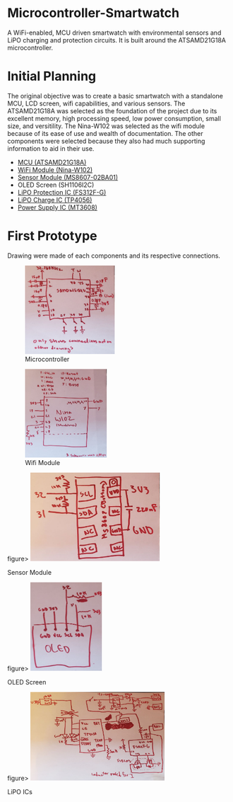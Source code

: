 # Microcontroller-Smartwatch
 A WiFi-enabled, MCU driven smartwatch with environmental sensors and LiPO charging and protection circuits. It is built around the ATSAMD21G18A microcontroller.

# Initial Planning
  The original objective was to create a basic smartwatch with a standalone MCU, LCD screen, wifi capabilities, and various sensors. The ATSAMD21G18A was selected as the foundation of the project due to its excellent memory, high processing speed, low power consumption, small size, and versitility. The Nina-W102 was selected as the wifi module because of its ease of use and wealth of documentation. The other components were selected because they also had much supporting information to aid in their use.
  
-  [MCU (ATSAMD21G18A)](https://cdn.sparkfun.com/datasheets/Dev/Arduino/Boards/Atmel-42181-SAM-D21_Datasheet.pdf)
-  [WiFi Module (Nina-W102)](https://content.u-blox.com/sites/default/files/NINA-W10_DataSheet_UBX-17065507.pdf)
-  [Sensor Module (MS8607-02BA01)](https://www.te.com/commerce/DocumentDelivery/DDEController?Action=showdoc&DocId=Data+Sheet%7FMS8607-02BA01%7FB3%7Fpdf%7FEnglish%7FENG_DS_MS8607-02BA01_B3.pdf%7FCAT-BLPS0018)
-  OLED Screen (SH1106I2C)
-  [LiPO Protection IC (FS312F-G)](https://pdf1.alldatasheet.com/datasheet-pdf/view/1132811/FORTUNE/FS312F-G.html)
-  [LiPO Charge IC (TP4056)](https://dlnmh9ip6v2uc.cloudfront.net/datasheets/Prototyping/TP4056.pdf)
-  [Power Supply IC (MT3608)](https://www.olimex.com/Products/Breadboarding/BB-PWR-3608/resources/MT3608.pdf)

# First Prototype
 Drawing were made of each components and its respective connections. 
<figure>
    <img src="Images/20230507_133534.jpg" width="203" height="200">
    <figcaption>Microcontroller</figcaption>
</figure>

<figure>
    <img src="Images/20230507_133614.jpg" width="185" height="200">
    <figcaption>Wifi Module</figcaption>
</figure>

figure>
    <img src="Images/20230507_133515.jpg" width="293" height="200">
    <figcaption>Sensor Module</figcaption>
</figure>

figure>
    <img src="Images/20230507_133628.jpg" width="162" height="200">
    <figcaption>OLED Screen</figcaption>
</figure>

figure>
    <img src="Images/20230507_133550.jpg" width="304" height="200">
    <figcaption>LiPO ICs</figcaption>
</figure>


